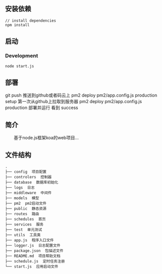 ## 安装依赖
```bush
// install dependencies
npm install
```
## 启动
### Development
```bush
node start.js
```

## 部署
git push 推送到github或者码云上
pm2 deploy pm2/app.config.js production setup 第一次从github上拉取到服务器
pm2 deploy pm2/app.config.js production 部署并运行 看到 success

## 简介
&emsp;&emsp;基于node.js框架koa的web项目...


## 文件结构
```shell
.
├── config  项目配置
├── controlers  控制器
├── database  数据库初始化
├── logs  日志
├── middleware  中间件
├── models  模型
├── pm2  pm2启动文件
├── public  静态资源
├── routes  路由
├── schedules  首页
├── services  服务
├── test  单元测试
├── utils  工具类
├── app.js  程序入口文件
├── logger.js  日志配置文件
├── package.json  包描述文件
├── README.md  项目帮助文档
├── schedule.js  定时任务注册
└── start.js  应用启动文件
```

